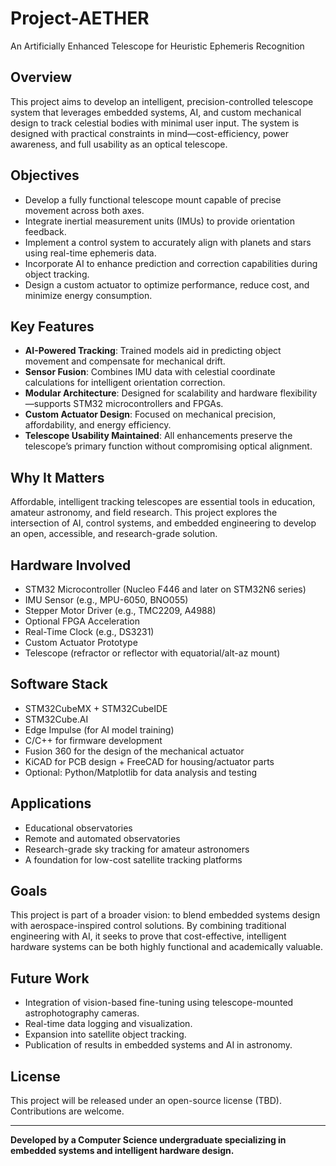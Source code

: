 # Project-AETHER
An Artificially Enhanced Telescope for Heuristic Ephemeris Recognition

## Overview

This project aims to develop an intelligent, precision-controlled telescope system that leverages embedded systems, AI, and custom mechanical design to track celestial bodies with minimal user input. The system is designed with practical constraints in mind—cost-efficiency, power awareness, and full usability as an optical telescope.

## Objectives

- Develop a fully functional telescope mount capable of precise movement across both axes.
- Integrate inertial measurement units (IMUs) to provide orientation feedback.
- Implement a control system to accurately align with planets and stars using real-time ephemeris data.
- Incorporate AI to enhance prediction and correction capabilities during object tracking.
- Design a custom actuator to optimize performance, reduce cost, and minimize energy consumption.

## Key Features

- **AI-Powered Tracking**: Trained models aid in predicting object movement and compensate for mechanical drift.
- **Sensor Fusion**: Combines IMU data with celestial coordinate calculations for intelligent orientation correction.
- **Modular Architecture**: Designed for scalability and hardware flexibility—supports STM32 microcontrollers and FPGAs.
- **Custom Actuator Design**: Focused on mechanical precision, affordability, and energy efficiency.
- **Telescope Usability Maintained**: All enhancements preserve the telescope’s primary function without compromising optical alignment.

## Why It Matters

Affordable, intelligent tracking telescopes are essential tools in education, amateur astronomy, and field research. This project explores the intersection of AI, control systems, and embedded engineering to develop an open, accessible, and research-grade solution.

## Hardware Involved

- STM32 Microcontroller (Nucleo F446 and later on STM32N6 series)
- IMU Sensor (e.g., MPU-6050, BNO055)
- Stepper Motor Driver (e.g., TMC2209, A4988)
- Optional FPGA Acceleration
- Real-Time Clock (e.g., DS3231)
- Custom Actuator Prototype
- Telescope (refractor or reflector with equatorial/alt-az mount)

## Software Stack

- STM32CubeMX + STM32CubeIDE
- STM32Cube.AI
- Edge Impulse (for AI model training)
- C/C++ for firmware development
- Fusion 360 for the design of the mechanical actuator
- KiCAD for PCB design + FreeCAD for housing/actuator parts
- Optional: Python/Matplotlib for data analysis and testing

## Applications

- Educational observatories
- Remote and automated observatories
- Research-grade sky tracking for amateur astronomers
- A foundation for low-cost satellite tracking platforms

## Goals

This project is part of a broader vision: to blend embedded systems design with aerospace-inspired control solutions. By combining traditional engineering with AI, it seeks to prove that cost-effective, intelligent hardware systems can be both highly functional and academically valuable.

## Future Work

- Integration of vision-based fine-tuning using telescope-mounted astrophotography cameras.
- Real-time data logging and visualization.
- Expansion into satellite object tracking.
- Publication of results in embedded systems and AI in astronomy.

## License

This project will be released under an open-source license (TBD). Contributions are welcome.

---

**Developed by a Computer Science undergraduate specializing in embedded systems and intelligent hardware design.**
